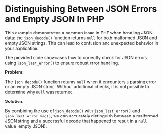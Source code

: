 # Distinguishing Between JSON Errors and Empty JSON in PHP

This example demonstrates a common issue in PHP when handling JSON data: the `json_decode()` function returns `null` for both malformed JSON and empty JSON strings.  This can lead to confusion and unexpected behavior in your application.

The provided code showcases how to correctly check for JSON errors using `json_last_error()` to ensure robust error handling.

**Problem:**

The `json_decode()` function returns `null` when it encounters a parsing error or an empty JSON string.  Without additional checks, it is not possible to determine why `null` was returned.

**Solution:**

By combining the use of `json_decode()` with `json_last_error()` and `json_last_error_msg()`, we can accurately distinguish between a malformed JSON string and a successful decode that happened to result in a `null` value (empty JSON).
